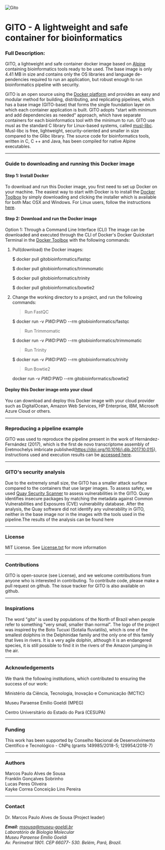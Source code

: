 
![Gito](https://raw.githubusercontent.com/gitobioinformatics/gito/master/gito.png)

# GITO - A lightweight and safe container for bioinformatics

### Full Description:

GITO, a lightweight and safe container docker image based on [Alpine](https://alpinelinux.org) containing bioinformatics tools ready to be used. The base image is only 4.41 MB in size and contains only the OS libraries and language de-pendencies required to run an application, but robust enough to run bioinformatics pipeline with security.

GITO is an open source using the [Docker platform](https://www.docker.com) and provides an easy and modular method for building, distributing, and replicating pipelines, which has a base image (GITO-base) that forms the single foundation layer on which each container application is built.
GITO adopts "start with minimum and add dependencies as needed" approach, which have separate containers for each bioinformatics tool with the minimum to run. GITO use musl as the standard C library for Linux-based systems, 
called [musl-libc](https://www.musl-libc.org). Musl-libc is free, lightweight, security-oriented and smaller in size compared to 
the Glibc library. The source code for bioinformatics tools, written in C, C ++ and Java, has been compiled for native Alpine executables.



---------------------------------------------------------------------------------------------------------------------------------------------------------------------------------------
### Guide to downloading and running this Docker image
#### Step 1: Install Docker

To download and run this Docker image, you first need to set up Docker on your machine. The easiest way to start with Docker is to install the [Docker Toolbox](https://www.docker.com/products/docker-desktop) by simply 
 downloading and clicking the installer which is available for both Mac OSX and Windows. For Linux users, follow the 
 instructions [here](https://docs.docker.com/get-started/).
 
#### Step 2: Download and run the Docker image

Option 1: Through a Command Line Interface (CLI)
            The image can be downloaded and executed through the CLI of Docker's Docker Quickstart Terminal in the [Docker Toolbox](https://www.docker.com/products/docker-desktop) with the following commands:

   1.  Pull(download) the Docker images:
   
        $ docker pull gitobioinformatics/fastqc
        
        $ docker pull gitobioinformatics/trimmomatic
        
        $ docker pull gitobioinformatics/trinity
        
        $ docker pull gitobioinformatics/bowtie2


   2.  Change the working directory to a project, and run the following commands:
   
       > Run FastQC
       
       $ docker run -v $PWD:$PWD --rm gitobioinformatics/fastqc

       > Run Trimmomatic
       
       $ docker run -v $PWD:$PWD --rm gitobioinformatics/trimmomatic

       > Run Trinity
       
       $ docker run -v $PWD:$PWD --rm gitobioinformatics/trinity

       > Run Bowtie2
       
       docker run -v $PWD:$PWD --rm gitobioinformatics/bowtie2

#### Deploy this Docker image onto your cloud
You can download and deploy this Docker image with your cloud provider such as DigitalOcean, Amazon Web Services, HP Enterprise, IBM, Microsoft Azure Cloud or others.



---------------------------------------------------------------------------------------------------------------------------------------------------------------------------------------

### Reproducing a pipeline example
GITO was used to reproduce the pipeline present in the work of Hernández-Fernández (2017), which is the first de novo transcriptome assembly of Eretmochelys imbricate published(https://doi.org/10.1016/j.dib.2017.10.015), instructions used and execution results can be [accessed here](https://github.com/gitobioinformatics/gito/tree/master/examples/eretmochelys_imbricata).

---------------------------------------------------------------------------------------------------------------------------------------------------------------------------------------

### GITO's security analysis

Due to the extremely small size, the GITO has a smaller attack surface compared to the containers that use larger images. To assess safety, we used [Quay Security Scanner](https://quay.io) to assess vulnerabilities in the GITO. Quay identifies insecure packages by matching the metadata against Common Vulnerabilities and Exposures (CVE) vulnerability database. After the analysis, the Quay software did not identify any vulnerability in GITO, neither in the base image nor in the images with the tools used in the pipeline.The results of the analysis can be found here

---------------------------------------------------------------------------------------------------------------------------------------------------------------------------------------

### License

MIT License. See [License.txt](https://raw.githubusercontent.com/gitobioinformatics/gito/master/MIT%20License.txt) for more information

---------------------------------------------------------------------------------------------------------------------------------------------------------------------------------------
### Contributions
GITO is open-source (see License), and we welcome contributions from anyone who is interested in contributing. To contribute code, please make a pull request on github. The issue tracker for GITO is also available on github.

---------------------------------------------------------------------------------------------------------------------------------------------------------------------------------------
### Inspirations
The word "gito" is used by populations of the North of Brazil when people refer to something "very small, smaller than normal".
The logo of the project was inspired by the Boto Tucuxi (Sotalia fluviatilis), which is one of the smallest dolphins in the Delphinidae family and the only one of this family that lives in rivers. It is a very agile dolphin, although it is an endangered species, it is still possible to find it in the rivers of the Amazon jumping in the air.

---------------------------------------------------------------------------------------------------------------------------------------------------------------------------------------
### Acknowledgements
We thank the following institutions, which contributed to ensuring the success of our work:<br>

Ministério da Ciência, Tecnologia, Inovação e Comunicação (MCTIC)
    
Museu Paraense Emílio Goeldi (MPEG)
    
Centro Universitário do Estado do Pará (CESUPA)

---------------------------------------------------------------------------------------------------------------------------------------------------------------------------------------
### Funding
This work has been supported by Conselho Nacional de Desenvolvimento Científico e Tecnológico - CNPq (grants 149985/2018-5; 129954/2018-7)

---------------------------------------------------------------------------------------------------------------------------------------------------------------------------------------
### Authors
 Marcos Paulo Alves de Sousa<br>
 Franklin Gonçalves Sobrinho <br>
 Lucas Peres Oliveira <br>
 Kayke Correa Conceição Lins Pereira
 
 ---------------------------------------------------------------------------------------------------------------------------------------------------------------------------------------
 ### Contact
 Dr. Marcos Paulo Alves de Sousa (Project leader)<br>
 
 <i><b>Email:</b> msousa@museu-goeldi.br<br>
 Laboratório de Biologia Molecular<br>
 Museu Paraense Emílio Goeldi<br>
 Av. Perimetral 1901. CEP 66077- 530. Belém, Pará, Brazil.</i>
